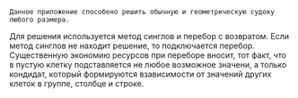 	Данное приложение способено решить обычную и геометрическую судоку любого размера.
 Для решения используется метод синглов и перебор с возвратом. Если метод синглов не находит решение, то
подключается перебор. Существенную экономию ресурсов при переборе вносит, тот факт, что в пустую клетку 
подставляется не любое возможное значени, а только кондидат, который формируются взависимости от значений других
клеток в группе, столбце и строке.
